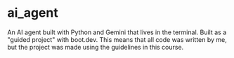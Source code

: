 # ai_agent
An AI agent built with Python and Gemini that lives in the terminal. Built as a "guided project" with boot.dev. This means that all code was written by me, but the project was made using the guidelines in this course.
